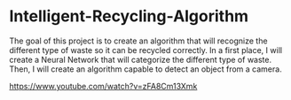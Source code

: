 # Intelligent-Recycling-Algorithm
The goal of this project is to create an algorithm that will recognize the different type of waste so it can be recycled correctly. In a first place, I will create a Neural Network that will categorize the different type of waste. Then, I will create an algorithm capable to detect an object from a camera.

https://www.youtube.com/watch?v=zFA8Cm13Xmk
